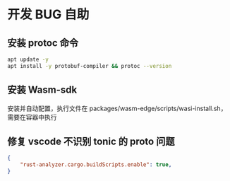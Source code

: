 # 开发 BUG 自助

## 安装 protoc 命令

```sh
apt update -y
apt install -y protobuf-compiler && protoc --version
```

## 安装 Wasm-sdk 

安装并自动配置，执行文件在 packages/wasm-edge/scripts/wasi-install.sh，需要在容器中执行

## 修复 vscode 不识别 tonic 的 proto 问题

```json
{
    "rust-analyzer.cargo.buildScripts.enable": true,
}
```